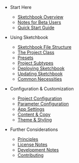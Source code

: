 -   Start Here

    -   [Sketchbook Overview](/)
    -   [Notes for Beta Users](beta-testing.md)
    -   [Quick Start Guide](quick-start.md)

-   Using Sketchbook

    -   [Sketchbook File Structure](file-structure.md)
    -   [The Project Class](project.md)
    -   [Presets](presets.md)
    -   [Project Subtypes](project-subtypes.md)
    -   [Deploying Sketchbook](deploying.md)
    -   [Updating Sketchbook](updating.md)
    -   [Common Necessities](necessities.md)

-   Configuration & Customization

    -   [Project Configuration](project-config.md)
    -   [Parameter Configuration](param-config.md)
    -   [App Settings](settings.md)
    -   [Content & Copy](content.md)
    -   [Theme & Styling](theme.md)

-   Further Considerations
    -   [Principles](principles.md)
    -   [License Notes](license-notes.md)
    -   [Development Notes](dev-notes.md)
    -   [Contributing](contributing.md)
